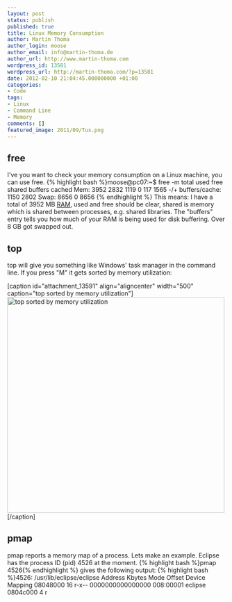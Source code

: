 ```yaml
---
layout: post
status: publish
published: true
title: Linux Memory Consumption
author: Martin Thoma
author_login: moose
author_email: info@martin-thoma.de
author_url: http://www.martin-thoma.com
wordpress_id: 13581
wordpress_url: http://martin-thoma.com/?p=13581
date: 2012-02-10 21:04:45.000000000 +01:00
categories:
- Code
tags:
- Linux
- Command Line
- Memory
comments: []
featured_image: 2011/09/Tux.png
---
```

<h2>free</h2>
I've you want to check your memory consumption on a Linux machine, you can use free.
{% highlight bash %}moose@pc07:~$ free -m
             total       used       free     shared    buffers     cached
Mem:          3952       2832       1119          0        117       1565
-/+ buffers/cache:       1150       2802
Swap:         8656          0       8656
{% endhighlight %}
This means: I have a total of 3952 MB <a href="http://en.wikipedia.org/wiki/Random-access_memory">RAM</a>, used and free should be clear, shared is memory which is shared between processes, e.g. shared libraries. The "buffers" entry tells you how much of your RAM is being used for disk buffering. Over 8 GB got swapped out.

<h2>top</h2>
top will give you something like Windows' task manager in the command line. If you press "M" it gets sorted by memory utilization:

[caption id="attachment_13591" align="aligncenter" width="500" caption="top sorted by memory utilization"]<a href="http://martin-thoma.com/wp-content/uploads/2012/02/top-memory.png"><img src="http://martin-thoma.com/wp-content/uploads/2012/02/top-memory.png" alt="top sorted by memory utilization" title="top sorted by memory utilization" width="500" height="497" class="size-full wp-image-13591" /></a>[/caption]

<h2>pmap</h2>
pmap reports a memory map of a process. Lets make an example. Eclipse has the process ID (pid) 4526 at the moment.
{% highlight bash %}pmap 4526{% endhighlight %}
gives the following output:
{% highlight bash %}4526:   /usr/lib/eclipse/eclipse
Address   Kbytes Mode  Offset           Device    Mapping
08048000      16 r-x-- 0000000000000000 008:00001 eclipse
0804c000       4 r